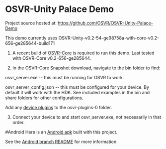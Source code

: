 # OSVR-Unity Palace Demo

Project source hosted at: https://github.com/OSVR/OSVR-Unity-Palace-Demo

This demo currently uses OSVR-Unity-v0.2-54-ge98758a-with-core-v0.2-656-ge285644-build171

1) A recent build of [OSVR-Core](http://osvr.github.io/using/) is required to run this demo. Last tested with OSVR-Core v0.2-656-ge285644.

2) In the OSVR-Core Snapshot download, navigate to the bin folder to find:

osvr_server.exe -- this must be running for OSVR to work.

osvr_server_config.json -- this must be configured for your device. By default it will work with the HDK. See included examples in the bin and share folders for other configurations.

Add any [device plugins](http://osvr.github.io/using/) to the osvr-plugins-0 folder. 

3) Connect your device to and start osvr_server.exe, not necessarily in that order.

#Android
Here is an [Android apk](https://github.com/OSVR/OSVR-Unity-Palace-Demo/releases/tag/v0.1.1-android) built with this project.

See the [Android branch README](https://github.com/OSVR/OSVR-Unity-Palace-Demo/blob/androidPalace/README.md) for more information.

